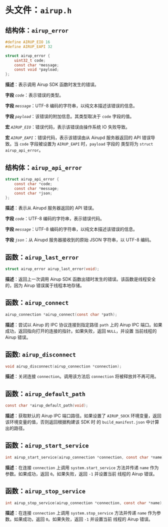 # 头文件：`airup.h`

## 结构体：`airup_error`
```c
#define AIRUP_EIO 16
#define AIRUP_EAPI 32

struct airup_error {
    uint32_t code;
    const char *message;
    const void *payload;
};
```

**描述**：表示调用 Airup SDK 函数时发生的错误。

**字段** *`code`*：表示错误的类型。

**字段** *`message`*：UTF-8 编码的字符串，以纯文本描述该错误的信息。

**字段** *`payload`*：该错误的附加信息。其类型取决于 `code` 字段的值。

**宏** *`AIRUP_EIO`*：错误代码，表示该错误由操作系统 IO 失败导致。

**宏** *`AIRUP_EAPI`*：错误代码，表示该错误由从 Airupd 服务器返回的 API 错误导致。当 `code` 字段被设置为 `AIRUP_EAPI` 时，`payload` 字段的
类型将为 `struct airup_api_error`。

## 结构体：`airup_api_error`
```c
struct airup_api_error {
    const char *code;
    const char *message;
    const char *json;
};
```

**描述**：表示从 Airupd 服务器返回的 API 错误。

**字段** *`code`*：UTF-8 编码的字符串，表示错误代码。

**字段** *`message`*：UTF-8 编码的字符串，以纯文本描述该错误的信息。

**字段** *`json`*：从 Airupd 服务器接收到的原始 JSON 字符串，以 UTF-8 编码。

## 函数：`airup_last_error`
```c
struct airup_error airup_last_error(void);
```

**描述**：返回上一次调用 Airup SDK 函数出错时发生的错误。该函数是线程安全的，因为 Airup 错误属于线程本地存储。

## 函数：`airup_connect`
```c
airup_connection *airup_connect(const char *path);
```

**描述**：尝试以 Airup 的 IPC 协议连接到指定路径 `path` 上的 Airup IPC 端口。如果成功，返回指向打开的连接的指针。如果失败，返回 `NULL`，并设置
当前线程的 Airup 错误。

## 函数: `airup_disconnect`
```c
void airup_disconnect(airup_connection *connection);
```

**描述**：关闭连接 `connection`。调用该方法后 `connection` 将被释放并不再可用。

## 函数：`airup_default_path`
```c
const char *airup_default_path(void);
```

**描述**：获取默认的 Airup IPC 端口路径。如果设置了 `AIRUP_SOCK` 环境变量，返回该环境变量的值，否则返回根据构建该 SDK 时
的 `build_manifest.json` 中计算出的路径。

## 函数：`airup_start_service`
```c
int airup_start_service(airup_connection *connection, const char *name);
```

**描述**：在连接 `connection` 上调用 `system.start_service` 方法并传递 `name` 作为参数。如果成功，返回 `0`。如果失败，返回 `-1` 并设置当前
线程的 Airup 错误。

## 函数：`airup_stop_service`
```c
int airup_stop_service(airup_connection *connection, const char *name);
```

**描述**：在连接 `connection` 上调用 `system.stop_service` 方法并传递 `name` 作为参数。如果成功，返回 `0`。如果失败，返回 `-1` 并设置当前
线程的 Airup 错误。